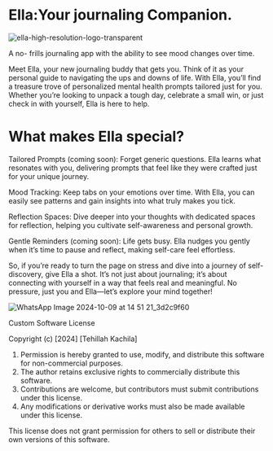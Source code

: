 # Ella:Your journaling Companion. 

![ella-high-resolution-logo-transparent](https://github.com/user-attachments/assets/0df463ad-1213-43e3-9bb8-512d9f4303b9)

A no- frills journaling app with the ability to see mood changes over time.

Meet Ella, your new journaling buddy that gets you. Think of it as your personal guide to navigating the ups and downs of life. With Ella, you’ll find a treasure trove of personalized mental health prompts tailored just for you. Whether you’re looking to unpack a tough day, celebrate a small win, or just check in with yourself, Ella is here to help.

# What makes Ella special?
Tailored Prompts (coming soon): Forget generic questions. Ella learns what resonates with you, delivering prompts that feel like they were crafted just for your unique journey.

Mood Tracking: Keep tabs on your emotions over time. With Ella, you can easily see patterns and gain insights into what truly makes you tick.

Reflection Spaces: Dive deeper into your thoughts with dedicated spaces for reflection, helping you cultivate self-awareness and personal growth.

Gentle Reminders (coming soon): Life gets busy. Ella nudges you gently when it’s time to pause and reflect, making self-care feel effortless.

So, if you’re ready to turn the page on stress and dive into a journey of self-discovery, give Ella a shot. It’s not just about journaling; it’s about connecting with yourself in a way that feels real and meaningful. No pressure, just you and Ella—let’s explore your mind together!

![WhatsApp Image 2024-10-09 at 14 51 21_3d2c9f60](https://github.com/user-attachments/assets/487214dd-da3f-4033-9720-1345f365c325)






Custom Software License


Copyright (c) [2024] [Tehillah Kachila]

1. Permission is hereby granted to use, modify, and distribute this software for non-commercial purposes.
2. The author retains exclusive rights to commercially distribute this software.
3. Contributions are welcome, but contributors must submit contributions under this license.
4. Any modifications or derivative works must also be made available under this license.

This license does not grant permission for others to sell or distribute their own versions of this software.
